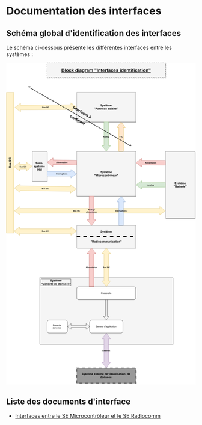 # Documentation des interfaces

## Schéma global d'identification des interfaces

Le schéma ci-dessous présente les différentes interfaces entre les systèmes :

![Schema d'identification des interfaces](rsrc/diagramme-interfaces-v2.0.png)


## Liste des documents d'interface

+ [Interfaces entre le SE Microcontrôleur et le SE Radiocomm](interface-microcontroleur_radiocomm/index.md)

